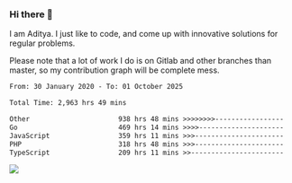### Hi there 👋

I am Aditya. I just like to code, and come up with innovative solutions for regular problems.

Please note that a lot of work I do is on Gitlab and other branches than master, so my contribution graph will be complete mess.

<!--START_SECTION:waka-->

```txt
From: 30 January 2020 - To: 01 October 2025

Total Time: 2,963 hrs 49 mins

Other                      938 hrs 48 mins >>>>>>>>-----------------   31.68 %
Go                         469 hrs 14 mins >>>>---------------------   15.83 %
JavaScript                 359 hrs 11 mins >>>----------------------   12.12 %
PHP                        318 hrs 48 mins >>>----------------------   10.76 %
TypeScript                 209 hrs 11 mins >>-----------------------   07.06 %
```

<!--END_SECTION:waka-->

![](https://komarev.com/ghpvc/?username=BrainBuzzer)
